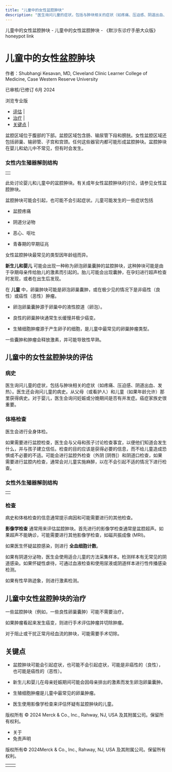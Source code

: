 ```yaml
---
title: "儿童中的女性盆腔肿块"
description: "医生询问儿童的症状，包括与肿块相关的症状（如疼痛、压迫感、阴道出血、发热）。医生还会询问儿童的病史。从父母（或看护人）和儿童（如果年龄允许）那里获得病史。对于婴儿，医生会询问妊娠或分娩期间是否有并发症。癌症家族史很重要。"
---
```


﻿儿童中的女性盆腔肿块 \- 儿童中的女性盆腔肿块 \- 《默沙东诊疗手册大众版》 honeypot link

# 儿童中的女性盆腔肿块

作者：Shubhangi Kesavan, MD, Cleveland Clinic Learner College of Medicine, Case Western
Reserve University

已审核/已修订 6月 2024

浏览专业版

- [评估](#评估_v91501354_zh) \|
- [治疗](#治疗_v91501378_zh) \|
- [关键点](#关键点_v91501385_zh) \|

盆腔区域位于腹部的下部。盆腔区域包含肠、输尿管下段和膀胱。女性盆腔区域还包括卵巢、输卵管、子宫和宫颈。任何这些器官内都可能形成盆腔肿块。盆腔肿块在婴儿和幼儿中不常见，但有时会发生。

### 女性内生殖器解剖结构

|     |
| --- |
|  |

此处讨论婴儿和儿童中的盆腔肿块。有关成年女性盆腔肿块的讨论，请参见女性盆腔肿块。

盆腔肿块可能会引起，也可能不会引起症状。儿童可能发生的一些症状包括

- 盆腔疼痛

- 阴道分泌物

- 恶心、呕吐

- 青春期的早期征兆


女性盆腔肿块最常见的类型因年龄组而异。

**新生儿和婴儿** 可能会出现一种称为卵泡卵巢囊肿的盆腔肿块，这种肿块可能是由于孕期母亲传给胎儿的激素而引起的。胎儿可能会出现囊肿，在孕妇进行超声检查时发现，或者在出生后发现。

在 **儿童** 中，卵巢肿块可能是卵泡卵巢囊肿，或在极少见的情况下是非癌性（良性）或癌性（恶性）肿瘤。

- 卵泡卵巢囊肿源于卵巢中的液性腔道（卵泡）。

- 良性的卵巢肿块通常生长缓慢并极少癌变。

- 生殖细胞肿瘤源于产生卵子的细胞，是儿童中最常见的卵巢肿瘤类型。


一些囊肿和肿瘤会释放激素，并可能导致性早熟。

## 儿童中的女性盆腔肿块的评估

### 病史

医生询问儿童的症状，包括与肿块相关的症状（如疼痛、压迫感、阴道出血、发热）。医生还会询问儿童的病史。从父母（或看护人）和儿童（如果年龄允许）那里获得病史。对于婴儿，医生会询问妊娠或分娩期间是否有并发症。癌症家族史很重要。

### 体格检查

医生会进行全身体检。

如果需要进行盆腔检查，医生会与父母和孩子讨论检查事宜，以便他们知道会发生什么，并与孩子建立信任。检查的目的应该是获得必要的信息，而不给儿童造成恐惧或不必要的不适。可能会进行盆腔外检查（外阴 \[阴唇\]）和阴道口检查，如果需要进行盆腔内检查，通常会对儿童实施麻醉，以在不会引起不适的情况下进行检查。

### 女性外生殖器解剖结构

|     |
| --- |
|  |

### 检查

病史和体格检查的信息通常提示病因和可能需要进行的其他检查。

**影像学检查** 通常用来评估盆腔肿块。首先进行的影像学检查通常是盆腔超声。如果超声不能确诊，可能需要进行其他影像学检查，如磁共振成像 (MRI)。

如果医生怀疑盆腔感染，则进行 **全血细胞计数**。

如果有阴道分泌物，医生会使用适合儿童的方法采集样本。检测样本有无常见的阴道感染。如果怀疑性虐待，可通过血液检查和使用尿液或阴道样本进行性传播感染检测。

如果有性早熟迹象，则进行激素检测。

## 儿童中女性盆腔肿块的治疗

一些盆腔肿块（例如，一些良性卵巢囊肿）可能不需要治疗。

如果肿瘤看起来发生癌变，则进行手术评估肿瘤并切除肿瘤。

对于阻止或干扰正常月经血流的肿块，可能需要手术切除。

## 关键点

- 盆腔肿块可能会引起症状，也可能不会引起症状，可能是非癌性的（良性），也可能是癌性的（恶性）。

- 新生儿和婴儿在母亲妊娠期间可能会因母亲排出的激素而发生卵泡卵巢囊肿。

- 生殖细胞肿瘤是儿童中最常见的卵巢肿瘤。

- 医生使用影像学检查来评估怀疑有盆腔肿块的儿童。




版权所有 © 2024
Merck & Co., Inc., Rahway, NJ, USA 及其附属公司。保留所有权利。

- 关于
- 免责声明

版权所有© 2024Merck & Co., Inc., Rahway, NJ, USA 及其附属公司。保留所有权利。

|     |     |
| --- | --- |
|  |  |